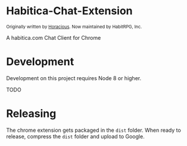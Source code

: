 # Habitica-Chat-Extension

<sup>Originally written by [Horacious](https://github.com/Horacious/). Now maintained by HabitRPG, Inc.</sup>

A habitica.com Chat Client for Chrome

# Development

Development on this project requires Node 8 or higher. 

TODO

# Releasing

The chrome extension gets packaged in the `dist` folder. When ready to release, compress the `dist` folder and upload to Google.
